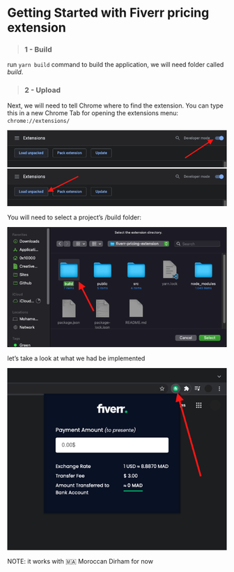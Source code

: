 # Getting Started with Fiverr pricing extension

> ### 1 - Build

run `yarn build` command to build the application, we will need folder called *build*.



> ### 2 - Upload

Next, we will need to tell Chrome where to find the extension. You can type this in a new Chrome Tab for opening the extensions menu:
`chrome://extensions/`

<img src="./src/img/1.png" alt="step1" width="794px"/>

<img src="./src/img/2.png" alt="step2" width="794px"/>


You will need to select a project’s /build folder:

<img src="./src/img/3.png" alt="step3" width="737px"/>


let’s take a look at what we had be implemented

<img src="./src/img/4.png" alt="step4" width="645px"/>


NOTE: it works with 🇲🇦 Moroccan Dirham for now

